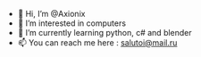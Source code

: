- 👋 Hi, I’m @Axionix
- 👀 I’m interested in computers
- 🌱 I’m currently learning python, c# and blender
- 📫 You can reach me here : salutoi@mail.ru

<!---
Axionix/Axionix is a ✨ special ✨ repository because its `README.md` (this file) appears on your GitHub profile.
You can click the Preview link to take a look at your changes.
--->
